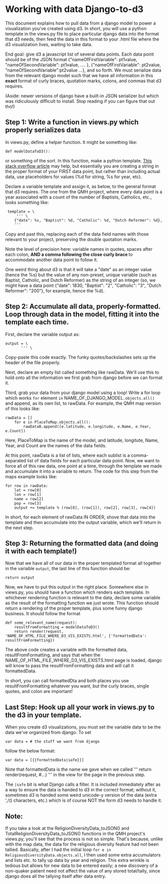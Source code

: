 # Working with data Django-to-d3
This document explains how to pull data from a django model to power a visualization you've created using d3. In short, you will use a python template in the views.py file to place particular django data into the format that d3 needs, then feed the data in this format to your .html file where the d3 visualization lives, waiting to take data.

End goal: give d3 a javascript list of several data points. Each data point should be of the JSON format {"nameOfFirstVariable": pt1value, "nameOfSecondVariable": pt1value, .... }, {"nameOfFirstVariable": pt2value, "nameOfSecondVariable":pt2value ...}, and so forth. We must serialize data from the relevant django model such that we have all information in this <strong> exact </strong> format of curly braces, quotation marks, colons, and commas that d3 requires.

(Aside: newer versions of django have a built-in JSON serializer but which was ridiculously difficult to install. Stop reading if you can figure that out tho!)

## Step 1: Write a function in views.py which properly serializes data
In views.py, define a helper function. It might be something like:
```
def modelDataToD3():
``` 
or something of the sort.
In this function, make a python template. [This stack overflow article](https://stackoverflow.com/questions/4288973/whats-the-difference-between-s-and-d-in-python-string-formatting) may help, but essentially you are creating a string in the proper format of your FIRST data point, but rather than including actual data, use placeholders for values (%d for string, %s for year, etc).
 
Declare a variable template and assign it, as below, to the general format that d3 requires. The one from the QMH project, where every data point is a year associated with a count of the number of Baptists, Catholics, etc., looks something like:
```
 template = \
	 ''' \
	{"date": %s, "Baptist": %d, "Catholic": %d, "Dutch Reformer": %d},
	'''
```
Copy and past this, replacing each of the data field names with those relevant to your project, preserving the double quotation marks. 

Note the level of precision here: variable names in quotes, spaces after each colon, <strong> AND a comma following the close curly brace </strong> to accommodate another data point to follow it. 
  
 One weird thing about d3 is that it will take a "date" as an integer value (hence the %s) but the value of any non-preset, unique variable (such as Baptist, Catholic, and Dutch Reformer) as the string of an integer (so, we might have a data point {"date": 1830, "Baptist": "2", "Catholic": "3", "Dutch Reformer": "200"}, for example, hence the %d). 
 
 ## Step 2: Accumulate all data, properly-formatted. Loop through data in the model, fitting it into the template each time.
 
 First, declare the variable output as:
 ```
 output = \
	    ''' \
```
Copy-paste this code exactly. The funky quotes/backslashes sets up the header of the file properly.

Next, declare an empty list called something like rawData. We'll use this to hold onto all the information we first grab from django before we can format it.

Third, grab your data from your django model using a loop! Write a for loop which works ```for``` element ```in``` NAME_OF_DJANGO_MODEL```.objects.all()``` and append, as its own list, to rawData. For example, the QMH map version of this looks like:
```
rawData = []
	for e in PlaceToMap.objects.all():
		rawDataB.append([e.latitude, e.longitude, e.Name, e.Year, e.Count])
```
Here, PlaceToMap is the name of the model, and latitude, longitute, Name, Year, and Count are the names of the data fields.

At this point, rawData is a list of lists, where each sublist is a comma-separated list of data fields for each particular data point. 
Now, we want to force all of this raw data, one point at a time, through the template we made and accumulate it into a variable to return. 
The code for this step from the maps example looks like:
```
for row in rawData:
	lat = row[0]
	lon = row[1]
	name = row[2]
	pop = row[3]
	output += template % (row[0], (row[1]), row[2], row[3], row[4])
```
In short, for each element of rawData IN ORDER, shove that data into the template and then accumulate into the output variable, which we'll return in the next step.

## Step 3: Returning the formatted data (and doing it with each template!)
Now that we have all of our data in the proper templated format all together in the variable ```output```, the last line of this function should be:
```
return output
```
Now, we have to put this output in the right place. Somewhere else in views.py, you should have a function which renders each template.
In whichever rendering function is relevant to the data, declare some variable as the result of the formatting function we just wrote. This function should return a rendering of the proper template, plus some funny django business.
It should follow the format
```
def some_relevant_name(request):
	resultFromFormatting = modelDataToD3()
	return render(request, 'NAME_OF_HTML_FILE_WHERE_D3_VIS_EXISTS.html', {'formattedData': resultFromFormatting})
```
The above code creates a variable with the formatted data, resultFromFormatting, and says that when the NAME_OF_HTML_FILE_WHERE_D3_VIS_EXISTS.html page is loaded, django will know to pass the resultFromFormatting data and will call it formattedData. 

In short, you can call formattedDta and both places you use resultFromFormatting whatever you want, but the curly braces, single quotes, and colon are important!


## Last Step: Hook up all your work in views.py to the d3 in your template.
When you create d3 visualizations, you must set the variable data to be the data we've organized from django. To set 
```
var data = # the stuff we want from django
```
follow the below format:

```
var data = [{{formattedData|safe}}]
```

Note that formattedData is the name we gave when we called ''' return render(request, #...) ''' in the view for the page in the previous step.

The ```|safe``` bit is what Django calls a filter. It is included immediately after as a way to ensure the data is handed to d3 in the correct format; without it, sometimes d3 is handed some weird unicode-y version of the data (extra ',/() characters, etc.) which is of course NOT the form d3 needs to handle it. 

## Note:
If you take a look at the ReligionDiversityData_toJSON() and TotalReligionDiversityData_toJSON() functions in the QMH project's views.py, you'll see that the process is not so simple. That's because, unlike with the map data, the data for the religious diversity feature had not been tallied. Basically, after I had the initial loop ```for e in ReligiousDiversityData.objects.all```, I then used some extra accumulators and lists etc. to tally up data by year and religion. This extra wrinkle is tedious but allows for new data to be entered easily; a new discovery of a non-quaker patient need not affect the value of any stored total/tally, since django does all the tallying itself after data entry.
